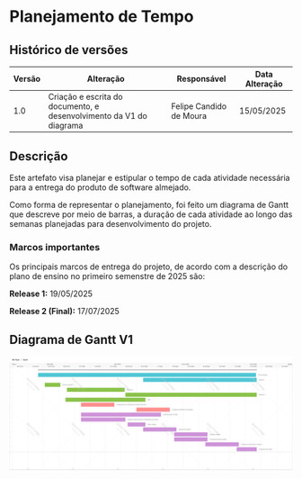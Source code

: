 # Planejamento de Tempo

## Histórico de versões

| Versão | Alteração       | Responsável         | Data Alteração |
|--------|-----------------|---------------------|----------------|
| 1.0    | Criação e escrita do documento, e desenvolvimento da V1 do diagrama | Felipe Candido de Moura| 15/05/2025 |

## Descrição

Este artefato visa planejar e estipular o tempo de cada atividade necessária para a entrega do produto de software almejado.

Como forma de representar o planejamento, foi feito um diagrama de Gantt que descreve por meio de barras, a duração de cada atividade ao longo das semanas planejadas para desenvolvimento do projeto.

### Marcos importantes

Os principais marcos de entrega do projeto, de acordo com a descrição do plano de ensino no primeiro semenstre de 2025 são:

__Release 1:__ 19/05/2025

__Release 2 (Final):__ 17/07/2025


## Diagrama de Gantt V1

![Diagrama de Gantt](../assets/gantt_tempo.png)

